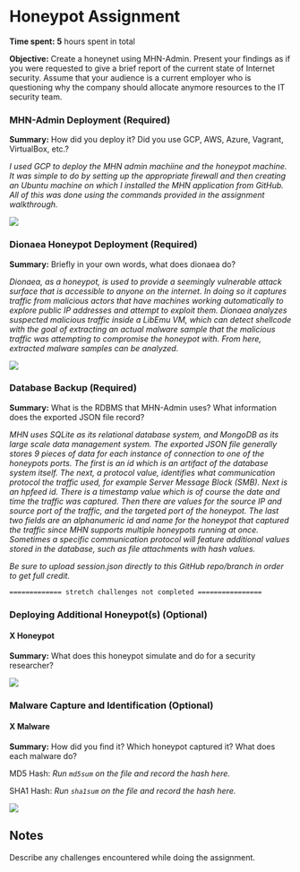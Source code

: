 # Honeypot Assignment

**Time spent:** **5** hours spent in total

**Objective:** Create a honeynet using MHN-Admin. Present your findings as if you were requested to give a brief report of the current state of Internet security. Assume that your audience is a current employer who is questioning why the company should allocate anymore resources to the IT security team.

### MHN-Admin Deployment (Required)

**Summary:** How did you deploy it? Did you use GCP, AWS, Azure, Vagrant, VirtualBox, etc.?

*I used GCP to deploy the MHN admin machiine and the honeypot machine. It was simple to do by setting up the appropriate firewall and then creating an Ubuntu machine on which I installed the MHN application from GitHub. All of this was done using the commands provided in the assignment walkthrough.*

<img src="mhn-admin.gif">

### Dionaea Honeypot Deployment (Required)

**Summary:** Briefly in your own words, what does dionaea do?

*Dionaea, as a honeypot, is used to provide a seemingly vulnerable attack surface that is accessible to anyone on the internet. In doing so it captures traffic from malicious actors that have machines working automatically to explore public IP addresses and attempt to exploit them. Dionaea analyzes suspected malicious traffic inside a LibEmu VM, which can detect shellcode with the goal of extracting an actual malware sample that the malicious traffic was attempting to compromise the honeypot with. From here, extracted malware samples can be analyzed.*

<img src="dionaea-honeypot.gif">

### Database Backup (Required) 

**Summary:** What is the RDBMS that MHN-Admin uses? What information does the exported JSON file record?

*MHN uses SQLite as its relational database system, and MongoDB as its large scale data management system. The exported JSON file generally stores 9 pieces of data for each instance of connection to one of the honeypots ports. The first is an id which is an artifact of the database system itself. The next, a protocol value, identifies what communication protocol the traffic used, for example Server Message Block (SMB). Next is an hpfeed id. There is a timestamp value which is of course the date and time the traffic was captured. Then there are values for the source IP and source port of the traffic, and the targeted port of the honeypot. The last two fields are an alphanumeric id and name for the honeypot that captured the traffic since MHN supports multiple honeypots running at once. Sometimes a specific communication protocol will feature additional values stored in the database, such as file attachments with hash values.*

*Be sure to upload session.json directly to this GitHub repo/branch in order to get full credit.*

`============= stretch challenges not completed ================`

### Deploying Additional Honeypot(s) (Optional)

#### X Honeypot

**Summary:** What does this honeypot simulate and do for a security researcher?

<img src="x-honeypot.gif">

### Malware Capture and Identification (Optional)

#### X Malware

**Summary:** How did you find it? Which honeypot captured it? What does each malware do?

MD5 Hash: *Run `md5sum` on the file and record the hash here.*

SHA1 Hash: *Run `sha1sum` on the file and record the hash here.*

<img src="x-malware.gif">

## Notes

Describe any challenges encountered while doing the assignment.
